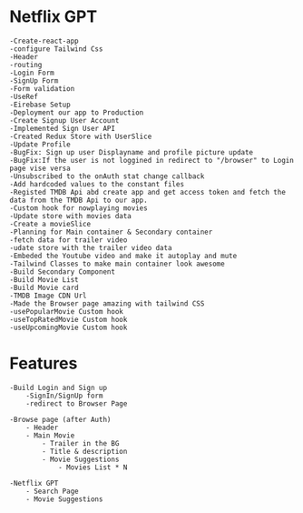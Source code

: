 # Netflix GPT

    -Create-react-app
    -configure Tailwind Css
    -Header
    -routing
    -Login Form
    -SignUp Form
    -Form validation
    -UseRef
    -Eirebase Setup
    -Deployment our app to Production
    -Create Signup User Account
    -Implemented Sign User API
    -Created Redux Store with UserSlice
    -Update Profile
    -BugFix: Sign up user Displayname and profile picture update
    -BugFix:If the user is not loggined in redirect to "/browser" to Login page vise versa
    -Unsubscribed to the onAuth stat change callback
    -Add hardcoded values to the constant files
    -Registed TMDB Api abd create app and get access token and fetch the data from the TMDB Api to our app.
    -Custom hook for nowplaying movies
    -Update store with movies data
    -Create a movieSlice
    -Planning for Main container & Secondary container
    -fetch data for trailer video
    -udate store with the trailer video data
    -Embeded the Youtube video and make it autoplay and mute
    -Tailwind Classes to make main container look awesome
    -Build Secondary Component
    -Build Movie List
    -Build Movie card
    -TMDB Image CDN Url
    -Made the Browser page amazing with tailwind CSS
    -usePopularMovie Custom hook
    -useTopRatedMovie Custom hook
    -useUpcomingMovie Custom hook

# Features

    -Build Login and Sign up
        -SignIn/SignUp form
        -redirect to Browser Page

    -Browse page (after Auth)
        - Header
        - Main Movie
            - Trailer in the BG
            - Title & description
            - Movie Suggestions
                - Movies List * N

    -Netflix GPT
        - Search Page
        - Movie Suggestions
